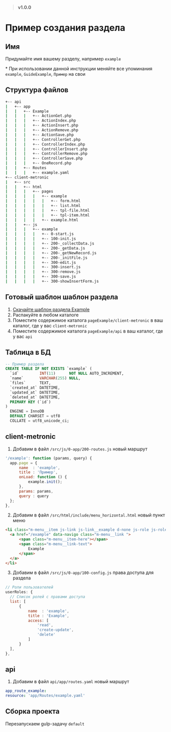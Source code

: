 > **v1.0.0**

# Пример создания раздела

## Имя
Придумайте имя вашему разделу, например `example`

\* При использовании данной инструкции меняйте все упоминания `example`, `GuideExample`, `Пример` на свои

## Структура файлов
```bash
+-- api
|   +-- app
|   |   +-- Example
|   |   |   +-- ActionGet.php
|   |   |   +-- ActionIndex.php
|   |   |   +-- ActionInsert.php
|   |   |   +-- ActionRemove.php
|   |   |   +-- ActionSave.php
|   |   |   +-- ControllerGet.php
|   |   |   +-- ControllerIndex.php
|   |   |   +-- ControllerInsert.php
|   |   |   +-- ControllerRemove.php
|   |   |   +-- ControllerSave.php
|   |   |   +-- OneRecord.php
|   |   +-- Routes
|   |   |   +-- example.yaml
+-- client-metronic
|   +-- src
|   |   +-- html
|   |   |   +-- pages
|   |   |   |   +-- example
|   |   |   |   |   +-- form.html
|   |   |   |   |   +-- list.html
|   |   |   |   |   +-- tpl-file.html
|   |   |   |   |   +-- tpl-item.html
|   |   |   |   +-- example.html
|   |   +-- js
|   |   |   +-- example
|   |   |   |   +-- 0-start.js
|   |   |   |   +-- 100-init.js
|   |   |   |   +-- 200-_collectData.js
|   |   |   |   +-- 200-_getData.js
|   |   |   |   +-- 200-_getNewRecord.js
|   |   |   |   +-- 200-_initFile.js
|   |   |   |   +-- 300-edit.js
|   |   |   |   +-- 300-insert.js
|   |   |   |   +-- 300-remove.js
|   |   |   |   +-- 300-save.js
|   |   |   |   +-- 300-showInsertForm.js
```

## Готовый шаблон шаблон раздела
1. [Скачайте шаблон раздела Example](https://github.com/Lemurro/resources/raw/develop/examples/pageExample.zip)
2. Распакуйте в любом каталоге
3. Поместите содержимое каталога `pageExample/client-metronic` в ваш каталог, где у вас `client-metronic`
4. Поместите содержимое каталога `pageExample/api` в ваш каталог, где у вас `api`

## Таблица в БД
```sql
-- Пример раздела
CREATE TABLE IF NOT EXISTS `example` (
  `id`         INT(11)      NOT NULL AUTO_INCREMENT,
  `name`       VARCHAR(255) NULL,
  `files`      TEXT,
  `created_at` DATETIME,
  `updated_at` DATETIME,
  `deleted_at` DATETIME,
  PRIMARY KEY (`id`)
)
  ENGINE = InnoDB
  DEFAULT CHARSET = utf8
  COLLATE = utf8_unicode_ci;
```

## client-metronic
1. Добавим в файл `/src/js/0-app/200-routes.js` новый маршрут
  ```javascript
'/example': function (params, query) {
    app.page = {
        name  : 'example',
        title : 'Пример',
        onLoad: function () {
            example.init();
        },
        params: params,
        query : query
    };
},
```
2. Добавим в файл `/src/html/include/menu_horizontal.html` новый пункт меню
  ```html
<li class="m-menu__item js-link js-link__example d-none js-role js-role__example--read" data-active-class="m-menu__item--active" aria-haspopup="true">
    <a href="/example" data-navigo class="m-menu__link ">
        <span class="m-menu__item-here"></span>
        <span class="m-menu__link-text">
            Example
        </span>
    </a>
</li>
```
3. Добавим в файл `/src/js/0-app/100-config.js` права доступа для раздела
  ```javascript
// Роли пользователей
userRoles: {
    // Список ролей с правами доступа
    list: [
        {
            name  : 'example',
            title : 'Example',
            access: [
                'read',
                'create-update',
                'delete'
            ]
        }
    ],
},
```

## api
1. Добавим в файл `api/app/routes.yaml` новый маршрут
  ```yaml
app_route_example:
  resource: 'app/Routes/example.yaml'
```

## Сборка проекта
Перезапускаем gulp-задачу `default`